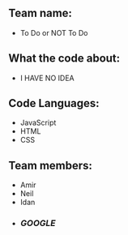 ## Team name:
+ To Do or NOT To Do

## What the code about:

+ I HAVE NO IDEA

## Code Languages:
+ JavaScript
+ HTML
+ CSS

## Team members:
+ Amir
+ Neil
+ Idan
+ ### _*GOOGLE*_
